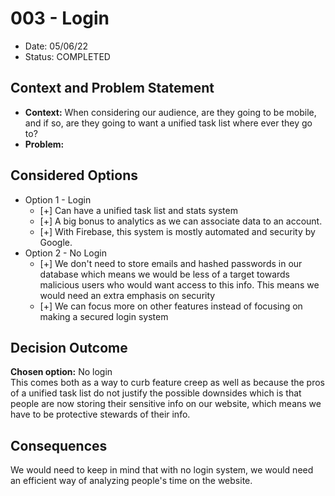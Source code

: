# 003 - Login
* Date: 05/06/22
* Status: COMPLETED

## Context and Problem Statement
* **Context:** When considering our audience, are they going to be mobile, and if so, are they going to want a unified task list where ever they go to?
* **Problem:**

## Considered Options
* Option 1 - Login
  * [+] Can have a unified task list and stats system
  * [+] A big bonus to analytics as we can associate data to an account.
  * [+] With Firebase, this system is mostly automated and security by Google.
* Option 2 - No Login
  * [+] We don't need to store emails and hashed passwords in our database which means we would be less of a target towards malicious users who would want access to this info. This means we would need an extra emphasis on security
  * [+] We can focus more on other features instead of focusing on making a secured login system
  
## Decision Outcome

**Chosen option:** No login  
This comes both as a way to curb feature creep as well as because the pros of a unified task list do not justify the possible downsides which is that people are now storing their sensitive info on our website, which means we have to be protective stewards of their info. 

## Consequences
We would need to keep in mind that with no login system, we would need an efficient way of analyzing people's time on the website.

